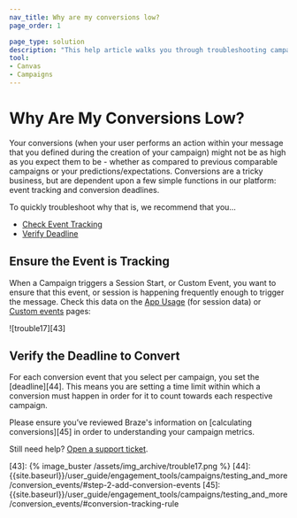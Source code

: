 ```yaml
---
nav_title: Why are my conversions low?
page_order: 1

page_type: solution
description: "This help article walks you through troubleshooting campaigns or Canvases with lower than expected conversion rates."
tool:
- Canvas
- Campaigns
---
```


# Why Are My Conversions Low?

Your conversions (when your user performs an action within your message that you defined during the creation of your campaign) might not be as high as you expect them to be - whether as compared to previous comparable campaigns or your predictions/expectations. Conversions are a tricky business, but are dependent upon a few simple functions in our platform: event tracking and conversion deadlines.

To quickly troubleshoot why that is, we recommend that you...

* [Check Event Tracking](#ensure-the-event-is-tracking)
* [Verify Deadline](#verify-the-deadline-to-convert)


## Ensure the Event is Tracking

When a Campaign triggers a Session Start, or Custom Event, you want to ensure that this event, or session is happening frequently enough to trigger the message. Check this data on the [App Usage][1] (for session data) or [Custom events][2] pages:

![trouble17][43]

## Verify the Deadline to Convert

For each conversion event that you select per campaign, you set the [deadline][44]. This means you are setting a time limit within which a conversion must happen in order for it to count towards each respective campaign.

Please ensure you’ve reviewed Braze's information on [calculating conversions][45] in order to understanding your campaign metrics.

Still need help? [Open a support ticket]({{site.baseurl}}/support_contact/).

[1]: {{site.baseurl}}/user_guide/data_and_analytics/your_reports/understanding_your_app_usage_data/#understanding-your-app-usage-data
[2]: {{site.baseurl}}/user_guide/data_and_analytics/configuring_reporting/#configuring-reporting
[43]: {% image_buster /assets/img_archive/trouble17.png %}
[44]: {{site.baseurl}}/user_guide/engagement_tools/campaigns/testing_and_more/conversion_events/#step-2-add-conversion-events
[45]: {{site.baseurl}}/user_guide/engagement_tools/campaigns/testing_and_more/conversion_events/#conversion-tracking-rule